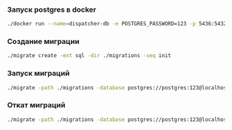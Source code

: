 
### Запуск postgres в docker

```bash
./docker run --name=dispatcher-db -e POSTGRES_PASSWORD=123 -p 5436:5432 -d postgres
```

### Создание миграции

```bash
./migrate create -ext sql -dir ./migrations -seq init
```

### Запуск миграций

```bash
./migrate -path ./migrations -database postgres://postgres:123@localhost:5436/postgres?sslmode=disable up
```

### Откат миграций

```bash
./migrate -path ./migrations -database postgres://postgres:123@localhost:5436/postgres?sslmode=disable down
```


